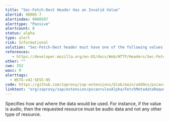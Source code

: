 ```yaml
---
title: "Sec-Fetch-Dest Header Has an Invalid Value"
alertid: 90005-7
alertindex: 9000507
alerttype: "Passive"
alertcount: 8
status: alpha
type: alert
risk: Informational
solution: "Sec-Fetch-Dest header must have one of the following values: audio, audioworklet, document, embed, empty, font, frame, iframe, image, manifest, object, paintworklet, report, script, serviceworker, sharedworker, style, track, video, worker, xslt."
references:
   - https://developer.mozilla.org/en-US/docs/Web/HTTP/Headers/Sec-Fetch-Dest
other: ""
cwe: 352
wasc: 9
alerttags: 
  - WSTG-v42-SESS-05
code: https://github.com/zaproxy/zap-extensions/blob/main/addOns/pscanrulesAlpha/src/main/java/org/zaproxy/zap/extension/pscanrulesAlpha/FetchMetadataRequestHeadersScanRule.java
linktext: "org/zaproxy/zap/extension/pscanrulesAlpha/FetchMetadataRequestHeadersScanRule.java"
---
```

Specifies how and where the data would be used. For instance, if the value is audio, then the requested resource must be audio data and not any other type of resource.
